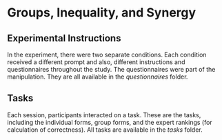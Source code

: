 # Groups, Inequality, and Synergy

## Experimental Instructions
In the experiment, there were two separate conditions. Each condition received a different prompt and also, different instructions and questionnaires throughout the study. The questionnaires were part of the manipulation. They are all available in the _questionnaires_ folder.


## Tasks
Each session, participants interacted on a task. These are the tasks, including the individual forms, group forms, and the expert rankings (for calculation of correctness). All tasks are available in the _tasks_ folder.
